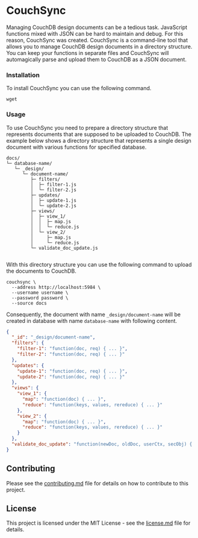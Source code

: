 # CouchSync

Managing CouchDB design documents can be a tedious task. JavaScript functions mixed with JSON can be hard to maintain and debug. For this reason, CouchSync was created. CouchSync is a command-line tool that allows you to manage CouchDB design documents in a directory structure. You can keep your functions in separate files and CouchSync will automagically parse and upload them to CouchDB as a JSON document.

### Installation

To install CouchSync you can use the following command.

```shell
wget 
```

### Usage

To use CouchSync you need to prepare a directory structure that represents documents that are supposed to be uploaded to
CouchDB. The example below shows a directory structure that represents a single design document with various functions
for specified database.

```text
docs/
└─ database-name/
   └─ _design/
      └─ document-name/
         ├─ filters/
         │  ├─ filter-1.js
         │  └─ filter-2.js
         ├─ updates/
         │  ├─ update-1.js   
         │  └─ update-2.js
         ├─ views/
         │  ├─ view_1/
         │  │  ├─ map.js
         │  │  └─ reduce.js
         │  └─ view_2/
         │     ├─ map.js
         │     └─ reduce.js
         └─ validate_doc_update.js
        
```

With this directory structure you can use the following command to upload the documents to CouchDB.

```shell
couchsync \
  --address http://localhost:5984 \
  --username username \
  --password password \
  --source docs
```

Consequently, the document with name `_design/document-name` will be created in database with name `database-name` with
following content.

```json
{
  "_id": "_design/document-name",
  "filters": {
    "filter-1": "function(doc, req) { ... }",
    "filter-2": "function(doc, req) { ... }"
  },
  "updates": {
    "update-1": "function(doc, req) { ... }",
    "update-2": "function(doc, req) { ... }"
  },
  "views": {
    "view_1": {
      "map": "function(doc) { ... }",
      "reduce": "function(keys, values, rereduce) { ... }"
    },
    "view_2": {
      "map": "function(doc) { ... }",
      "reduce": "function(keys, values, rereduce) { ... }"
    }
  },
  "validate_doc_update": "function(newDoc, oldDoc, userCtx, secObj) { ... }"
}
```

## Contributing

Please see the [contributing.md](contributing.md) file for details on how to contribute to this project.

## License

This project is licensed under the MIT License - see the [license.md](license.md) file for details.
